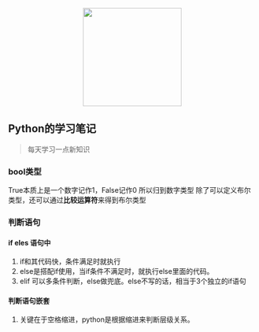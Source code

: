 
<p align="center">
  <img src="https://i.pinimg.com/564x/ed/66/63/ed666327dd3ce274d94f2b3547155891.jpg" width="200" style="display: block; margin: 0 auto;">
</p>

## Python的学习笔记

> 每天学习一点新知识

### bool类型 
True本质上是一个数字记作1，False记作0 所以归到数字类型
除了可以定义布尔类型，还可以通过**比较运算符**来得到布尔类型

### 判断语句
#### if eles 语句中
1. if和其代码快，条件满足时就执行
2. else是搭配if使用，当if条件不满足时，就执行else里面的代码。 
3. elif 可以多条件判断，else做兜底。else不写的话，相当于3个独立的if语句

#### 判断语句嵌套
1. 关键在于空格缩进，python是根据缩进来判断层级关系。







